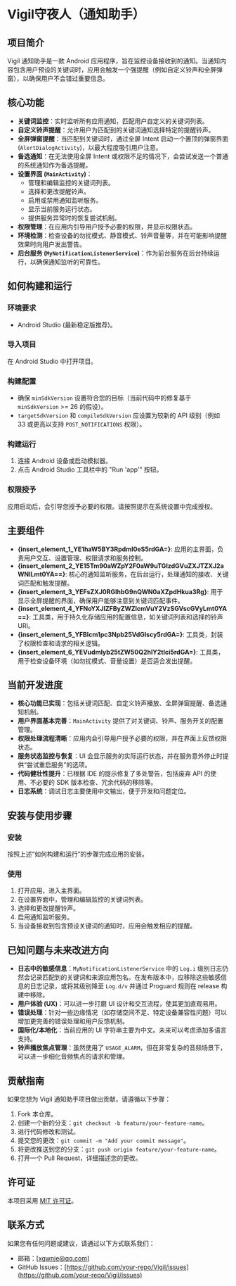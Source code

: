 # Vigil守夜人（通知助手）

## 项目简介
Vigil 通知助手是一款 Android 应用程序，旨在监控设备接收到的通知。当通知内容包含用户预设的关键词时，应用会触发一个强提醒（例如自定义铃声和全屏弹窗），以确保用户不会错过重要信息。

## 核心功能
- **关键词监控**：实时监听所有应用通知，匹配用户自定义的关键词列表。
- **自定义铃声提醒**：允许用户为匹配到的关键词通知选择特定的提醒铃声。
- **全屏弹窗提醒**：当匹配到关键词时，通过全屏 Intent 启动一个置顶的弹窗界面 (`AlertDialogActivity`)，以最大程度吸引用户注意。
- **备选通知**：在无法使用全屏 Intent 或权限不足的情况下，会尝试发送一个普通的系统通知作为备选提醒。
- **设置界面 (`MainActivity`)**：
    - 管理和编辑监控的关键词列表。
    - 选择和更改提醒铃声。
    - 启用或禁用通知监听服务。
    - 显示当前服务运行状态。
    - 提供服务异常时的恢复尝试机制。
- **权限管理**：在应用内引导用户授予必要的权限，并显示权限状态。
- **环境检测**：检查设备的勿扰模式、静音模式、铃声音量等，并在可能影响提醒效果时向用户发出警告。
- **后台服务 (`MyNotificationListenerService`)**：作为前台服务在后台持续运行，以确保通知监听的可靠性。

## 如何构建和运行
### 环境要求
- Android Studio (最新稳定版推荐)。

### 导入项目
在 Android Studio 中打开项目。

### 构建配置
- 确保 `minSdkVersion` 设置符合您的目标（当前代码中的修复基于 `minSdkVersion` >= 26 的假设）。
- `targetSdkVersion` 和 `compileSdkVersion` 应设置为较新的 API 级别（例如 33 或更高以支持 `POST_NOTIFICATIONS` 权限）。

### 构建运行
1. 连接 Android 设备或启动模拟器。
2. 点击 Android Studio 工具栏中的 "Run 'app'" 按钮。

### 权限授予
应用启动后，会引导您授予必要的权限。请按照提示在系统设置中完成授权。

## 主要组件
- **{insert\_element\_1\_YE1haW5BY3Rpdml0eS5rdGA=}**: 应用的主界面，负责用户交互、设置管理、权限请求和服务控制。
- **{insert\_element\_2\_YE15Tm90aWZpY2F0aW9uTGlzdGVuZXJTZXJ2aWNlLmt0YA==}**: 核心的通知监听服务，在后台运行，处理通知的接收、关键词匹配和触发提醒。
- **{insert\_element\_3\_YEFsZXJ0RGlhbG9nQWN0aXZpdHkua3Rg}**: 用于显示全屏提醒的界面，确保用户能够注意到关键词匹配事件。
- **{insert\_element\_4\_YFNoYXJlZFByZWZlcmVuY2VzSGVscGVyLmt0YA==}**: 工具类，用于持久化存储应用的配置信息，如关键词列表和选择的铃声 URI。
- **{insert\_element\_5\_YFBlcm1pc3Npb25VdGlscy5rdGA=}**: 工具类，封装了权限检查和请求的相关逻辑。
- **{insert\_element\_6\_YEVudmlyb25tZW50Q2hlY2tlci5rdGA=}**: 工具类，用于检查设备环境（如勿扰模式、音量设置）是否适合发出提醒。

## 当前开发进度
- **核心功能已实现**：包括关键词匹配、自定义铃声播放、全屏弹窗提醒、备选通知机制。
- **用户界面基本完善**：`MainActivity` 提供了对关键词、铃声、服务开关的配置管理。
- **权限处理流程清晰**：应用内会引导用户授予必要的权限，并在界面上反馈权限状态。
- **服务状态监控与恢复**：UI 会显示服务的实际运行状态，并在服务意外停止时提供“尝试重启服务”的选项。
- **代码健壮性提升**：已根据 IDE 的提示修复了多处警告，包括废弃 API 的使用、不必要的 SDK 版本检查、冗余代码的移除等。
- **日志系统**：调试日志主要使用中文输出，便于开发和问题定位。

## 安装与使用步骤
### 安装
按照上述“如何构建和运行”的步骤完成应用的安装。

### 使用
1. 打开应用，进入主界面。
2. 在设置界面中，管理和编辑监控的关键词列表。
3. 选择和更改提醒铃声。
4. 启用通知监听服务。
5. 当设备接收到包含预设关键词的通知时，应用会触发相应的提醒。

## 已知问题与未来改进方向
- **日志中的敏感信息**：`MyNotificationListenerService` 中的 `Log.i` 级别日志仍然会记录匹配到的关键词和来源应用包名。在发布版本中，应移除这些敏感信息的日志记录，或将其级别降至 `Log.d/v` 并通过 Proguard 规则在 release 构建中移除。
- **用户体验 (UX)**：可以进一步打磨 UI 设计和交互流程，使其更加直观易用。
- **错误处理**：针对一些边缘情况（如存储空间不足、特定设备兼容性问题）可以增加更完善的错误处理和用户反馈机制。
- **国际化/本地化**：当前应用的 UI 字符串主要为中文。未来可以考虑添加多语言支持。
- **铃声播放焦点管理**：虽然使用了 `USAGE_ALARM`，但在非常复杂的音频场景下，可以进一步细化音频焦点的请求和管理。

## 贡献指南
如果您想为 Vigil 通知助手项目做出贡献，请遵循以下步骤：
1. Fork 本仓库。
2. 创建一个新的分支：`git checkout -b feature/your-feature-name`。
3. 进行代码修改和测试。
4. 提交您的更改：`git commit -m "Add your commit message"`。
5. 将更改推送到您的分支：`git push origin feature/your-feature-name`。
6. 打开一个 Pull Request，详细描述您的更改。

## 许可证
本项目采用 [MIT 许可证](LICENSE)。

## 联系方式
如果您有任何问题或建议，请通过以下方式联系我们：
- 邮箱：[xgwnje@qq.com]                    
- GitHub Issues：[https://github.com/your-repo/Vigil/issues](https://github.com/your-repo/Vigil/issues)
